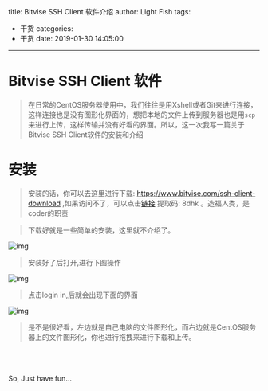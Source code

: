 title: Bitvise SSH Client 软件介绍
author: Light Fish
tags:
  - 干货
categories:
  - 干货
date: 2019-01-30 14:05:00
---
# Bitvise SSH Client 软件

>在日常的CentOS服务器使用中，我们往往是用Xshell或者Git来进行连接，这样连接也是没有图形化界面的，想把本地的文件上传到服务器也是用`scp`来进行上传，这样传输并没有好看的界面。所以，这一次我写一篇关于Bitvise SSH Client软件的安装和介绍

<!-- more -->

# 安装

>安装的话，你可以去这里进行下载: https://www.bitvise.com/ssh-client-download ,如果访问不了，可以点击[链接](https://pan.baidu.com/s/1_EhYv9SU2lH2IkTX6CPg3g) 提取码: 8dhk 。造福人类，是coder的职责

>下载好就是一些简单的安装，这里就不介绍了。

![img](http://qnpic.top\Bitvise_ssh%5C1.jpg)

>安装好了后打开,进行下图操作

![img](http://qnpic.top\Bitvise_ssh%5C2.jpg)

>点击login in,后就会出现下面的界面

![img](http://qnpic.top\Bitvise_ssh%5C3.jpg)

>是不是很好看，左边就是自己电脑的文件图形化，而右边就是CentOS服务器上的文件图形化，你也进行拖拽来进行下载和上传。

<br><br><br>So, Just have fun...